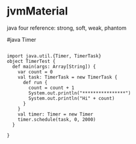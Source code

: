 # jvmMaterial
java four reference: strong, soft, weak, phantom



#java Timer

<pre>
<code>
import java.util.{Timer, TimerTask}
object TimerTest {
  def main(args: Array[String]) {
    var count = 0
    val task: TimerTask = new TimerTask {
      def run {
        count = count + 1
        System.out.println("****************")
        System.out.println("Hi" + count)
      }
    }
    val timer: Timer = new Timer
    timer.schedule(task, 0, 2000)
  }

}
</code>
</pre>
